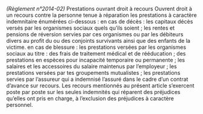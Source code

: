 _(Règlement n°2014-02)_ Prestations ouvrant droit à recours
Ouvrent droit à un recours contre la personne tenue à réparation les prestations à caractère indemnitaire énumérées ci-dessous :
en cas de décès :
les capitaux décès versés par les organismes sociaux quels qu’ils soient ;
les rentes et pensions de réversion servies par ces organismes ou par les débiteurs divers au profit du ou des conjoints survivants ainsi que des enfants de la victime.
en cas de blessure :
les prestations versées par les organismes sociaux au titre :
des frais de traitement médical et de rééducation ;
des prestations en espèces pour incapacité temporaire ou permanente ;
les salaires et les accessoires du salaire maintenus par l’employeur ;
les prestations versées par tes groupements mutualistes ;
les prestations servies par l’assureur qui a indemnisé l’assuré dans le cadre d’un contrat d’avance sur recours.
Les recours mentionnés au présent article s’exercent poste par poste sur les seules indemnités qui réparent des préjudices qu’elles ont pris en charge, à l’exclusion des préjudices à caractère personnel.